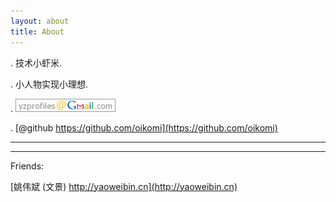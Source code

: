 ```yaml
---
layout: about
title: About
---
```


. 技术小虾米.

. 小人物实现小理想.

. ![miaohong at gmail dot com](/image/mail.png)

. [@github https://github.com/oikomi](https://github.com/oikomi)



***



***

Friends:


[姚伟斌 (文景) http://yaoweibin.cn](http://yaoweibin.cn)


